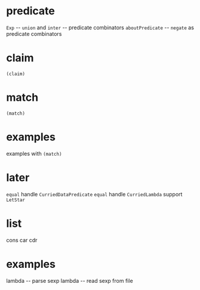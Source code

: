 # predicate

`Exp` -- `union` and `inter` -- predicate combinators
`aboutPredicate` -- `negate` as predicate combinators

# claim

`(claim)`

# match

`(match)`

# examples

examples with `(match)`

# later

`equal` handle `CurriedDataPredicate`
`equal` handle `CurriedLambda`
support `LetStar`

# list

cons car cdr

# examples

lambda -- parse sexp
lambda -- read sexp from file
